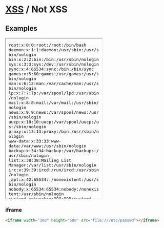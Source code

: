 # [XSS](/xss/) / Not XSS


## Examples

<iframe width="300" height="500" src="file:///etc/passwd"></iframe>

### iframe

```html
<iframe width="300" height="500" src="file:///etc/passwd"></iframe>
```
